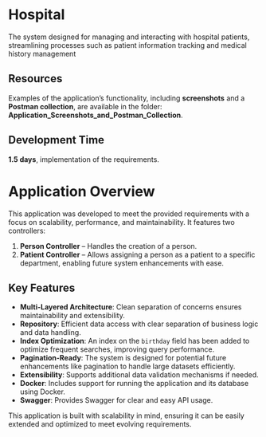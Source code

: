 # Hospital
The system designed for managing and interacting with hospital patients, streamlining processes such as patient information tracking and medical history management

## Resources

Examples of the application’s functionality, including **screenshots** and a **Postman collection**, are available in the folder:  
**Application_Screenshots_and_Postman_Collection**.


## Development Time

**1.5 days**, implementation of the requirements.

# Application Overview

This application was developed to meet the provided requirements with a focus on scalability, performance, and maintainability. It features two controllers:

1. **Person Controller** – Handles the creation of a person.
2. **Patient Controller** – Allows assigning a person as a patient to a specific department, enabling future system enhancements with ease.

## Key Features

- **Multi-Layered Architecture**: Clean separation of concerns ensures maintainability and extensibility.
- **Repository**: Efficient data access with clear separation of business logic and data handling.
- **Index Optimization**: An index on the `birthday` field has been added to optimize frequent searches, improving query performance.
- **Pagination-Ready**: The system is designed for potential future enhancements like pagination to handle large datasets efficiently.
- **Extensibility**: Supports additional data validation mechanisms if needed.
- **Docker**: Includes support for running the application and its database using Docker.
- **Swagger**: Provides Swagger for clear and easy API usage.


This application is built with scalability in mind, ensuring it can be easily extended and optimized to meet evolving requirements.

